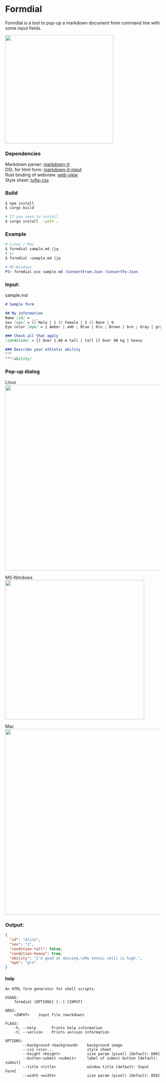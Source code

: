 # Formdial
Formdial is a tool to pop-up a markdown document from command line with some input fields.

<img src="https://user-images.githubusercontent.com/6276021/94700459-73dfc080-0376-11eb-97ec-46683e96a40c.png" width="350px">

### Dependencies
Markdown parser:  [markdown-it](https://github.com/markdown-it/markdown-it)  
DSL for html form:  [markdown-it-input](https://github.com/rajgoel/markdown-it-input)  
Rust binding of webview:  [web-view](https://github.com/Boscop/web-view)  
Style sheet:  [tufte-css](https://github.com/edwardtufte/tufte-css)

### Build
```bash
$ npm install
$ cargo build

# If you need to install
$ cargo install --path .
```

### Example
```bash
# Linux / Mac
$ formdial sample.md |jq
# or
$ formdial <sample.md |jq
```

```powershell
# MS-Windows
PS> formdial.exe sample.md |ConvertFrom-Json |ConvertTo-Json
```

### Input:
sample.md
```markdown
# Sample form

## My information
Name [id] = ___
Sex [sex] = () Male | 1 () Female | 2 () None | 9
Eye color [eye] = { Amber | amb ; Blue | blu ; Brown | bro ; Gray | gry ; Green | grn ; Hazel | haz }

### Check all that apply
[condition] = [] Over 1.80 m tall | tall [] Over 90 kg | heavy

### Describe your athletic ability
"""
"""[ability]
```

### Pop-up dialog

Linux
<img src="https://user-images.githubusercontent.com/6276021/94457458-8bd90800-01ef-11eb-96b1-0f47272d6744.png" width="600px">

MS-Windows
<img src="https://user-images.githubusercontent.com/6276021/94558007-5b9a7380-029a-11eb-8c8c-ac6738bdfdfa.png" width="450px">

Mac
<img src="https://user-images.githubusercontent.com/6276021/94578155-534e3280-02b2-11eb-9bfe-7c8313f32760.png" width="600px">

### Output:
```json
{
  "id": "Alice",
  "sex": "2",
  "condition-tall": false,
  "condition-heavy": true,
  "ability": "I’m good at dancing.\nMy tennis skill is high.",
  "eye": "grn"
}
```

#### help
```
An HTML form generator for shell scripts.

USAGE:
    formdial [OPTIONS] [--] [INPUT]

ARGS:
    <INPUT>    input file (markdown)

FLAGS:
    -h, --help       Prints help information
    -V, --version    Prints version information

OPTIONS:
        --background <background>    background image
        --css <css>...               style sheet
        --height <height>            size param (pixel) [default: 600]
        --button-submit <submit>     label of submit button [default: submit]
        --title <title>              window title [default: Input Form]
        --width <width>              size param (pixel) [default: 850]
```
